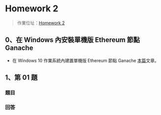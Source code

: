 # Homework 2
> 作業位址：[Homework 2]()

## 0、在 Windows 內安裝單機版 Ethereum 節點 Ganache

- 在 Windows 10 作業系統內建置單機版 Ethereum 節點 Ganache [本篇](./SetupGanacheEnvironment)文章。

## 1、第 01 題

### 題目



### 回答